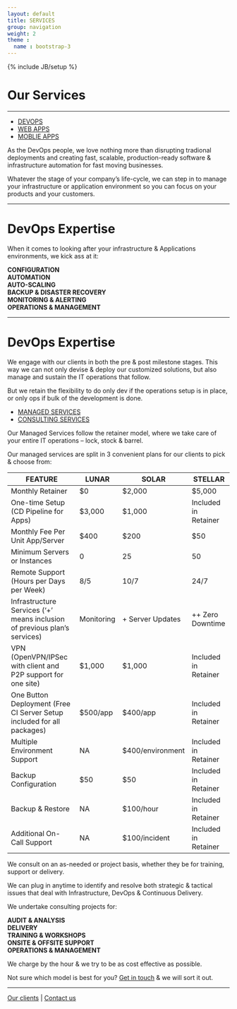 ```yaml
---
layout: default
title: SERVICES
group: navigation
weight: 2
theme :
  name : bootstrap-3
---
```

{% include JB/setup %}

<h1>Our Services</h1>
<hr/>
<div role="tabpanel">
  <ul class="nav nav-pills nav-justified" role="tablist">
    <li role="presentation" class="active"><a href="#devops" aria-controls="devops" role="tab" data-toggle="tab">DEVOPS</a></li>
    <li role="presentation"><a href="#webapp" aria-controls="webapp" role="tab" data-toggle="tab">WEB APPS</a></li>
    <li role="presentation"><a href="#mobileapp" aria-controls="mobileapp" role="tab" data-toggle="tab">MOBLIE APPS</a></li>
  </ul>
  <div class="tab-content">
    <div role="tabpanel" class="tab-pane active" id="devops">
      <div class="content-block">
        <div class="text">
          <p>As the DevOps people, we love nothing more than disrupting tradional deployments and creating fast, scalable, production-ready software & infrastructure automation for fast moving businesses.</p>
          <p>Whatever the stage of your company’s life-cycle, we can step in to manage your infrastructure or application environment so you can focus on your products and your customers.</p>
        </div>
      </div>
    </div>
    <div role="tabpanel" class="tab-pane" id="webapp">
      <div class="content-block">
        <div class="text">
        </div>
      </div>
    </div>
    <div role="tabpanel" class="tab-pane" id="mobileapp">
      <div class="content-block">
        <div class="text">
        </div>
      </div>
    </div>
  </div>
</div>
<hr/>
<div class="content-block">
  <h1 class="purple">DevOps Expertise</h1>
  <p class="text">When it comes to looking after your infrastructure & Applications environments, we kick ass at it:</p>
  <strong>
    <div class="row">
      <div class="col-md-3">CONFIGURATION</div>
      <div class="col-md-3">AUTOMATION</div>
      <div class="col-md-3">AUTO-SCALING</div>
      <div class="col-md-3">BACKUP & DISASTER RECOVERY</div>
    </div>
    <div class="row">
      <div class="col-md-3 col-md-offset-3">MONITORING & ALERTING</div>
      <div class="col-md-3">OPERATIONS & MANAGEMENT</div>
    </div>
  </strong>
</div>
<hr/>
<div class="content-block">
  <h1 class="purple">DevOps Expertise</h1>
  <p class="text">We engage with our clients in both the pre & post milestone stages. This way we can not only devise & deploy our customized solutions, but also manage and sustain the IT operations that follow.</p>
  <p class="text">But we retain the flexibility to do only dev if the operations setup is in place, or only ops if bulk of the development is done.</p>
  <div role="tabpanel">
    <ul class="nav nav-pills nav-justified" role="tablist">
      <li role="presentation" class="active"><a href="#managed" aria-controls="managed service" role="tab" data-toggle="tab">MANAGED SERVICES</a></li>
      <li role="presentation"><a href="#consulting" aria-controls="consulting service" role="tab" data-toggle="tab">CONSULTING SERVICES</a></li>
    </ul>
    <div class="tab-content">
      <div role="tabpanel" class="tab-pane active" id="managed">
        <div class="content-block">
          <div class="text">
            <p>Our Managed Services follow the retainer model, where we take care of your entire IT operations – lock, stock & barrel.</p>
            <p>Our managed services are split in 3 convenient plans for our clients to pick & choose from:</p>
          </div>
          <table class="table services-table">
            <thead>
              <tr>
                <th>FEATURE</th>
                <th>LUNAR</th>
                <th>SOLAR</th>
                <th>STELLAR</th>
              </tr>
            </thead>
            <tbody>
              <tr>
                <td>Monthly Retainer</td>
                <td>$0</td>
                <td>$2,000</td>
                <td>$5,000</td>
              </tr>
              <tr>
                <td>One-time Setup (CD Pipeline for Apps)</td>
                <td>$3,000</td>
                <td>$1,000</td>
                <td>Included in Retainer</td>
              </tr>
              <tr>
                <td>Monthly Fee Per Unit App/Server</td>
                <td>$400</td>
                <td>$200</td>
                <td>$50</td>
              </tr>
              <tr>
                <td>Minimum Servers or Instances</td>
                <td>0</td>
                <td>25</td>
                <td>50</td>
              </tr>
              <tr>
                <td>Remote Support (Hours per Days per Week)</td>
                <td>8/5</td>
                <td>10/7</td>
                <td>24/7</td>
              </tr>
              <tr>
                <td>Infrastructure Services (‘+’ means inclusion of previous plan’s services)</td>
                <td>Monitoring</td>
                <td>+ Server Updates</td>
                <td>++ Zero Downtime</td>
              </tr>
              <tr>
                <td>VPN (OpenVPN/IPSec with client and P2P support for one site)</td>
                <td>$1,000</td>
                <td>$1,000</td>
                <td>Included in Retainer</td>
              </tr>
              <tr>
                <td>One Button Deployment (Free CI Server Setup included for all packages)</td>
                <td>$500/app</td>
                <td>$400/app</td>
                <td>Included in Retainer</td>
              </tr>
              <tr>
                <td>Multiple Environment Support</td>
                <td>NA</td>
                <td>$400/environment</td>
                <td>Included in Retainer</td>
              </tr>
              <tr>
                <td>Backup Configuration</td>
                <td>$50</td>
                <td>$50</td>
                <td>Included in Retainer</td>
              </tr>
              <tr>
                <td>Backup & Restore</td>
                <td>NA</td>
                <td>$100/hour</td>
                <td>Included in Retainer</td>
              </tr>
              <tr>
                <td>Additional On-Call Support</td>
                <td>NA</td>
                <td>$100/incident</td>
                <td>Included in Retainer</td>
              </tr>
            </tbody>
          </table>
        </div>
      </div>
      <div role="tabpanel" class="tab-pane" id="consulting">
        <div class="content-block">
          <div class="text">
            <p>We consult on an as-needed or project basis, whether they be for training, support or delivery.</p>
            <p>We can plug in anytime to identify and resolve both strategic & tactical issues that deal with Infrastructure, DevOps & Continuous Delivery.</p>
          </div>
          <p class="text">We undertake consulting projects for:</p>
          <strong>
            <div class="row text">
              <div class="col-md-4">AUDIT & ANALYSIS</div>
              <div class="col-md-4">DELIVERY</div>
              <div class="col-md-4">TRAINING & WORKSHOPS</div>
            </div>
            <div class="row text">
              <div class="col-md-5 col-md-offset-1">ONSITE & OFFSITE SUPPORT</div>
              <div class="col-md-5">OPERATIONS & MANAGEMENT</div>
            </div>
          </strong>
          <p class="text">We charge by the hour & we try to be as cost effective as possible.</p>
          <p class="text">Not sure which model is best for you? <a href="/contact.html">Get in touch</a> & we will sort it out.</p>
        </div>
      </div>
    </div>
  </div>
</div>
<hr/>
<div class="content-block">
  <p class="text">
    <a href="/clients.html">Our clients</a>
    |
    <a href="/contact.html">Contact us</a>
  </p>
</div>
